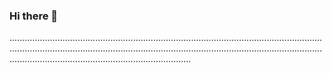 ### Hi there 👋

................................................................................................................................................................................................................................................................................................................................